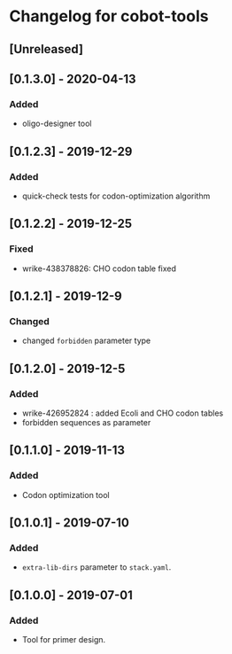 # Changelog for cobot-tools

## [Unreleased]

## [0.1.3.0] - 2020-04-13
### Added
- oligo-designer tool

## [0.1.2.3] - 2019-12-29
### Added
- quick-check tests for codon-optimization algorithm

## [0.1.2.2] - 2019-12-25
### Fixed
- wrike-438378826: CHO codon table fixed

## [0.1.2.1] - 2019-12-9
### Changed
- changed `forbidden` parameter type

## [0.1.2.0] - 2019-12-5
### Added
- wrike-426952824 : added Ecoli and CHO codon tables
- forbidden sequences as parameter

## [0.1.1.0] - 2019-11-13
### Added
- Codon optimization tool

## [0.1.0.1] - 2019-07-10
### Added
- `extra-lib-dirs` parameter to `stack.yaml`.

## [0.1.0.0] - 2019-07-01
### Added
- Tool for primer design.
